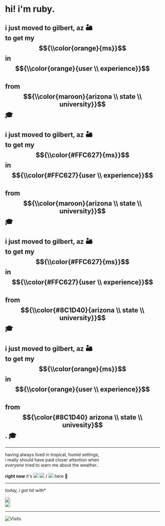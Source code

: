 # hi! i'm ruby. <br>

## i just moved to gilbert, az 🏜️ <br> to get my $${\\color{orange}{ms}}$$ in $${\\color{orange}{user \\ experience}}$$ <br> from $${\\color{maroon}{arizona \\ state \\ university}}$$ 🎓 <br>

## i just moved to gilbert, az 🏜️ <br> to get my $${\\color{#FFC627}{ms}}$$ in $${\\color{#FFC627}{user \\ experience}}$$ <br> from $${\\color{maroon}{arizona \\ state \\ university}}$$ 🎓 <br>

## i just moved to gilbert, az 🏜️ <br> to get my $${\\color{#FFC627}{ms}}$$ in $${\\color{#FFC627}{user \\ experience}}$$ <br> from $${\\color{#8C1D40}{arizona \\ state \\ university}}$$ 🎓 <br>

## i just moved to gilbert, az 🏜️ <br> to get my $${\\color{orange}{ms}}$$ in $${\\color{orange}{user \\ experience}}$$ <br> from $${\color{#8C1D40} arizona \\ state \\ univesity}$$. 🎓 <br>



---

having always lived in tropical, humid settings, <br> i really should have paid closer attention when <br> *everyone* tried to warn me about the weather.. <br> <br> 
**right now** it's <space> ![](https://wttr.in/Gilbert.png?format=%c) <space> ![](https://wttr.in/Gilbert.png?format=%t) / ![](https://wttr.in/Gilbert.png?format=%t&u) here 🫣 <br>

---

*today, i got hit with**

![](https://wttr.in/Gilbert.png?format=H:+%H°F,+L:+%L°F)  
![](https://wttr.in/Gilbert.png?format=H:+%HC°C,+L:+%LC°C)

---

![Visits](https://visitor-badge.laobi.icu/badge?page_id=rubyhassan)


<!--
**rubyhassan/rubyhassan** is a ✨ _special_ ✨ repository because its `README.md` (this file) appears on your GitHub profile.

Here are some ideas to get you started:

- 🔭 I’m currently working on ...
- 🌱 I’m currently learning ...
- 👯 I’m looking to collaborate on ...
- 🤔 I’m looking for help with ...
- 💬 Ask me about ...
- 📫 How to reach me: ...
- 😄 Pronouns: ...
- ⚡ Fun fact: ...
-->
